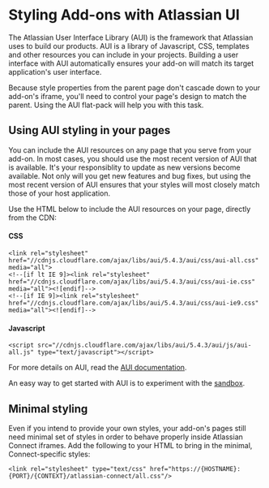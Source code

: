 # Styling Add-ons with Atlassian UI

The Atlassian User Interface Library (AUI) is the framework that Atlassian uses to build our
products. AUI is a library of Javascript, CSS, templates and other resources you can include
in your projects. Building a user interface with AUI automatically ensures your add-on will
match its target application's user interface.

Because style properties from the parent page don't cascade down to your add-on's iframe,
you'll need to control your page's design to match the parent. Using the AUI flat-pack
will help you with this task.

## Using AUI styling in your pages

You can include the AUI resources on any page that you serve from your add-on. In most cases, you
should use the most recent version of AUI that is available. It's your responsiblity to update as
new versions become available. Not only will you get new features and bug fixes, but using the most
recent version of AUI ensures that your styles will most closely match those of your host application.

Use the HTML below to include the AUI resources on your page, directly from the CDN:

#### CSS
```
<link rel="stylesheet" href="//cdnjs.cloudflare.com/ajax/libs/aui/5.4.3/aui/css/aui-all.css" media="all">
<!--[if lt IE 9]><link rel="stylesheet" href="//cdnjs.cloudflare.com/ajax/libs/aui/5.4.3/aui/css/aui-ie.css" media="all"><![endif]-->
<!--[if IE 9]><link rel="stylesheet" href="//cdnjs.cloudflare.com/ajax/libs/aui/5.4.3/aui/css/aui-ie9.css" media="all"><![endif]-->
```

#### Javascript
```
<script src="//cdnjs.cloudflare.com/ajax/libs/aui/5.4.3/aui/js/aui-all.js" type="text/javascript"></script>
```

For more details on AUI, read the [AUI documentation](https://developer.atlassian.com/display/AUI/).

An easy way to get started with AUI is to experiment with the [sandbox](https://docs.atlassian.com/aui/latest/sandbox/).

## Minimal styling

Even if you intend to provide your own styles, your add-on's pages still need minimal set of styles in
order to behave properly inside Atlassian Connect iframes. Add the following to your HTML to bring in
the minimal, Connect-specific styles:

```
<link rel="stylesheet" type="text/css" href="https://{HOSTNAME}:{PORT}/{CONTEXT}/atlassian-connect/all.css"/>
```

